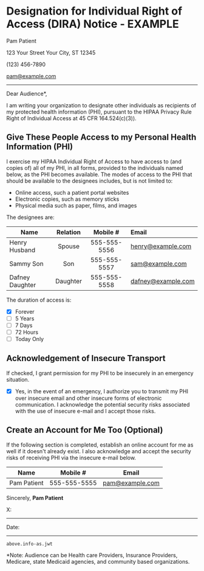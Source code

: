 Designation for Individual Right of Access (DIRA) Notice - EXAMPLE
==================================================================



Pam Patient

123 Your Street Your City, ST 12345

(123) 456-7890

pam@example.com


<hr>


Dear Audience*,


I am writing your organization to designate other individuals as recipients of my protected health information (PHI), pursuant to the HIPAA Privacy Rule Right of Individual Access at 45 CFR 164.524(c)(3)).


Give These People Access to my Personal Health Information (PHI)
----------------------------------------------------------------

I exercise my HIPAA Individual Right of Access to have access to (and copies of) all of my PHI, in all forms, provided to the individuals named below, as the PHI becomes available.  The modes of access to the PHI that should be available to the designees includes, but is not limited to:

* Online access, such a patient portal websites
* Electronic copies, such as memory sticks
* Physical media such as paper, films, and images

The designees are:

| Name            | Relation | Mobile #     | Email              |
| --------------- |:--------:|:-------------:|:------------------|
| Henry Husband   | Spouse   | 555-555-5556 | henry@example.com    |
| Sammy Son       | Son      | 555-555-5557 | sam@example.com    |
| Dafney Daughter | Daughter | 555-555-5558 | dafney@example.com |

The duration of access is:

- [X] Forever
- [ ] 5 Years
- [ ] 7 Days
- [ ] 72 Hours
- [ ] Today Only

Acknowledgement of Insecure Transport
-------------------------------------

If checked, I grant permission for my PHI to be insecurely in an emergency situation.

- [X] Yes, in the event of an emergency, I authorize you to transmit my PHI over insecure email and other insecure forms of electronic communication. I acknowledge the potential security risks associated with the use of insecure e-mail and I accept those risks. 



Create an Account for Me Too (Optional)
---------------------------------------

If the following section is completed, establish an online account for me as well if it doesn't already exist.  I also acknowledge and accept the security risks of receiving PHI via the insecure e-mail below.

| Name         | Mobile #     | Email           |
| ------------ |-------------|:----------------:|
| Pam Patient  | 555-555-5555 | pam@example.com |



Sincerely,
__Pam Patient__


X: <hr>


Date:<hr>



    above.info-as.jwt

*Note: Audience can be Health care Providers, Insurance Providers, Medicare, state Medicaid agencies, and community based organizations.
